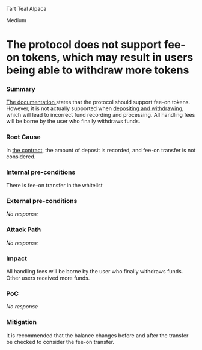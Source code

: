 Tart Teal Alpaca

Medium

# The protocol does not support fee-on tokens, which may result in users being able to withdraw more tokens

### Summary

[The documentation ](https://audits.sherlock.xyz/contests/494)states that the protocol should support fee-on tokens.
However, it is not actually supported when [depositing and withdrawing](https://github.com/sherlock-audit/2024-07-sense-points-marketplace/blob/076bf833f4dc1418e93c8172e4a4110344f1c812/point-tokenization-vault/contracts/PointTokenVault.sol#L114-L136), which will lead to incorrect fund recording and processing. All handling fees will be borne by the user who finally withdraws funds.

### Root Cause

In [the contract](https://github.com/sherlock-audit/2024-07-sense-points-marketplace/blob/076bf833f4dc1418e93c8172e4a4110344f1c812/point-tokenization-vault/contracts/PointTokenVault.sol#L114-L136), the amount of deposit is recorded, and fee-on transfer is not considered.

### Internal pre-conditions

There is fee-on transfer in the whitelist

### External pre-conditions

_No response_

### Attack Path

_No response_

### Impact

All handling fees will be borne by the user who finally withdraws funds. Other users received more funds.

### PoC

_No response_

### Mitigation

It is recommended that the balance changes before and after the transfer be checked to consider the fee-on transfer.
